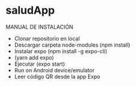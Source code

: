 # saludApp
MANUAL DE INSTALACIÓN

- Clonar repositorio en local
- Descargar carpeta node-modules (npm install)
- Instalar expo (npm install -g expo-cli)
- (yarn add expo)
- Ejecutar (expo start)
- Run on Android device/emulator
- Leer código QR desde la app Expo

